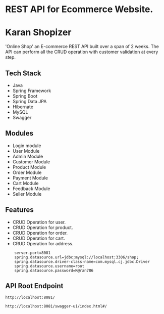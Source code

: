 # REST API for Ecommerce Website.
# Karan Shopizer

'Online Shop' an E-commerce REST API built over a span of 2 weeks. The API can perform all the CRUD operation with customer validation at every step.


## Tech Stack

* Java
* Spring Framework
* Spring Boot
* Spring Data JPA
* Hibernate
* MySQL
* Swagger

## Modules

* Login module
* User Module
* Admin Module
* Customer Module
* Product Module
* Order Module
* Payment Module
* Cart Module
* Feedback Module
* Seller Module

## Features

* CRUD Operation for user.
* CRUD Operation for product.
* CRUD Operation for order.
* CRUD Operation for cart.
* CRUD Operation for address.

```
    server.port=8081
    spring.datasource.url=jdbc:mysql://localhost:3306/shop;
    spring.datasource.driver-class-name=com.mysql.cj.jdbc.Driver
    spring.datasource.username=root
    spring.datasource.password=K@ran786
```

## API Root Endpoint

`http://localhost:8081/`

`http://localhost:8081/swagger-ui/index.html#/`
